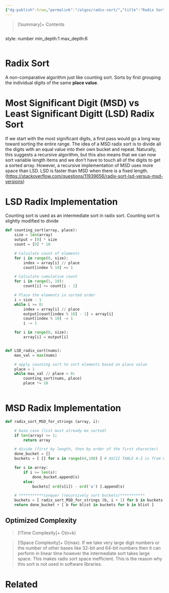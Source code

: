 ```yaml
---
{"dg-publish":true,"permalink":"/algos/radix-sort/","title":"Radix Sort","tags":["algo","sort"]}
---
```



>[!summary]+ Contents
>```toc
style: number
min_depth:1
max_depth:6 
>```


# Radix Sort
A non-comparative algorithm just like counting sort.
Sorts by first grouping the individual digits of the same **place value**. 

# Most Significant Digit (MSD) vs Least Significant Digitt (LSD) Radix Sort
If we start with the most significant digits, a first pass would go a long way toward sorting the entire range. The idea of a MSD radix sort is to divide all the digits with an equal value into their own bucket and repeat. Naturally, this suggests a recursive algorithm, but this also means that we can now sort variable length items and we don't have to touch all of the digits to get a sorted array. However, a recursive implementation of MSD uses more space than LSD. LSD is faster than MSD when there is a fixed length. (https://stackoverflow.com/questions/11939656/radix-sort-lsd-versus-msd-versions)
# LSD Radix Implementation

Counting sort is used as an intermediate sort in radix sort. Counting sort is slightly modified to divide 

```python
def counting_sort(array, place):
    size = len(array)
    output = [0] * size
    count = [0] * 10

    # Calculate count of elements
    for i in range(0, size):
        index = array[i] // place
        count[index % 10] += 1

    # Calculate cumulative count
    for i in range(1, 10):
        count[i] += count[i - 1]

    # Place the elements in sorted order
    i = size - 1
    while i >= 0:
        index = array[i] // place
        output[count[index % 10] - 1] = array[i]
        count[index % 10] -= 1
        i -= 1

    for i in range(0, size):
        array[i] = output[i]


def LSD_radix_sort(nums):
	max_val = max(nums)

	# apply counting sort to sort elements based on place value
	place = 1
	while max_val // place > 0:
		counting_sort(nums, place)
		place *= 10
		
```

# MSD Radix Implementation

```python
def radix_sort_MSD_for_strings (array, i):

    # base case (list must already be sorted)
    if len(array) <= 1:
        return array

    # divide (first by length, then by order of the first character)
    done_bucket = []
    buckets = [ [] for x in range(64,100) ] # ASCII TABLE A-Z is from 64 to 90

    for s in array:
        if i >= len(s):
            done_bucket.append(s)
        else:
            buckets[ ord(s[i]) - ord('a') ].append(s)

    # ***********conquer (recursively sort buckets)***********
    buckets = [ radix_sort_MSD_for_strings (b, i + 1) for b in buckets ]
    return done_bucket + [ b for blist in buckets for b in blist ]
```

## Optimized Complexity

>[!Time Complexity]+
>O(n+k)

>[!Space Complexity]+
>O(max).
>If we take very large digit numbers or the number of other bases like 32-bit and 64-bit numbers then it can perform in linear time however the intermediate sort takes large space.
This makes radix sort space inefficient. This is the reason why this sort is not used in software libraries.



# Related
